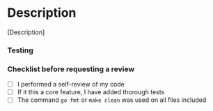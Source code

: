 # Description
<!-- Please add a summary for this PR. Summary should scale w/ PR size! -->
[Description]

<!-- ## Relevant Links
Please add any relevant links or resources, ideally links to related PRs, technical concepts and/or literature!
- [GoDocs](https://pkg.go.dev/github.com/vertgenlab/gonomics) -->

### Testing
<!-- if relevant, document how you tested this code, and how someone else might also test it -->

### Checklist before requesting a review

- [ ] I performed a self-review of my code
- [ ] If it this a core feature, I have added thorough tests
- [ ] The command `go fmt` or `make clean` was used on all files included

<!-- ### Screenshots & Media
if relevant, add an screenshots, images or recordings -->

<!-- ### Edge cases / Breaking Changes / Known Issues
if relevant, document any edge cases, known issues, etc -->

